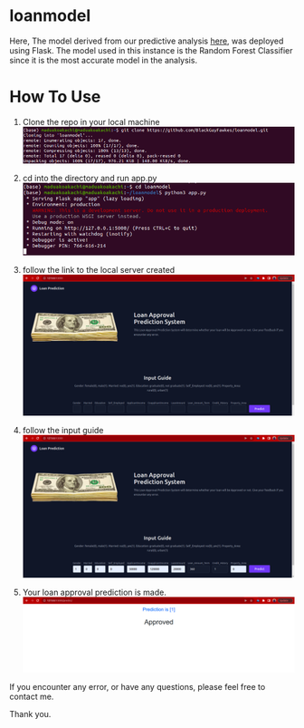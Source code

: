 # loanmodel


Here, The model derived from our predictive analysis [here](https://github.com/BlackGuyFawkes/loanprogram), was deployed using Flask. The model used in this instance is the Random Forest Classifier since it is the most accurate model in the analysis.

# How To Use

1. Clone the repo in your local machine
![clone](/1.png)

2. cd into the directory and run app.py
![run](/2.png)

3. follow the link to the local server created
![link](/3.png)

4. follow the input guide
![input](/4.png)

5. Your loan approval prediction is made.
![predict](/5.png)

If you encounter any error, or have any questions, please feel free to contact me.

Thank you.
